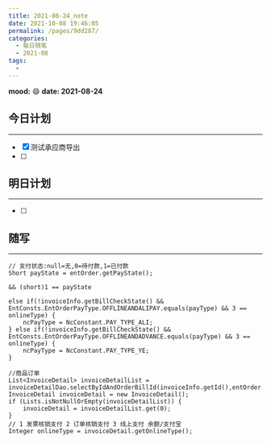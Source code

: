 ```yaml
---
title: 2021-08-24_note
date: 2021-10-08 19:46:05
permalink: /pages/9dd287/
categories:
  - 每日随笔
  - 2021-08
tags:
  - 
---
```

**mood:** :smile:  																		**date: 2021-08-24**  
## 今日计划  
------
- [x]  测试承应商导出
- [ ]  
## 明日计划  
------
- [ ]  
## 随写 
------

```
// 支付状态:null=无,0=待付款,1=已付款
Short payState = entOrder.getPayState();

&& (short)1 == payState
```

```
else if(!invoiceInfo.getBillCheckState() && EntConsts.EntOrderPayType.OFFLINEANDALIPAY.equals(payType) && 3 == onlineType) {
    ncPayType = NcConstant.PAY_TYPE_ALI;
} else if(!invoiceInfo.getBillCheckState() && EntConsts.EntOrderPayType.OFFLINEANDADVANCE.equals(payType) && 3 == onlineType) {
    ncPayType = NcConstant.PAY_TYPE_YE;
}
```

```
//商品订单
List<InvoiceDetail> invoiceDetailList = invoiceDetailDao.selectByIdAndOrderBillId(invoiceInfo.getId(),entOrder.getOrderBillId());
InvoiceDetail invoiceDetail = new InvoiceDetail();
if (Lists.isNotNullOrEmpty(invoiceDetailList)) {
    invoiceDetail = invoiceDetailList.get(0);
}
// 1 发票核销支付 2 订单核销支付 3 线上支付 余额/支付宝
Integer onlineType = invoiceDetail.getOnlineType();
```
